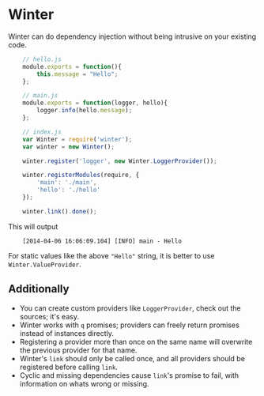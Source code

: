 Winter
======

Winter can do dependency injection without being intrusive on your existing code.

```javascript
    // hello.js
    module.exports = function(){
        this.message = "Hello";
    };
```

```javascript
    // main.js
    module.exports = function(logger, hello){
        logger.info(hello.message);
    };
```

```javascript
    // index.js
    var Winter = require('winter');
    var winter = new Winter();

    winter.register('logger', new Winter.LoggerProvider());

    winter.registerModules(require, {
        'main': './main',
        'hello': './hello'
    });

    winter.link().done();
```

This will output

```
    [2014-04-06 16:06:09.104] [INFO] main - Hello
```

For static values like the above `"Hello"` string, it is better to use `Winter.ValueProvider`.

Additionally
------------

- You can create custom providers like `LoggerProvider`, check out the sources; it's easy.
- Winter works with `q` promises; providers can freely return promises instead of instances directly.
- Registering a provider more than once on the same name will overwrite the previous provider for that name.
- Winter's `link` should only be called once, and all providers should be registered before calling `link`.
- Cyclic and missing dependencies cause `link`'s promise to fail, with information on whats wrong or missing.
